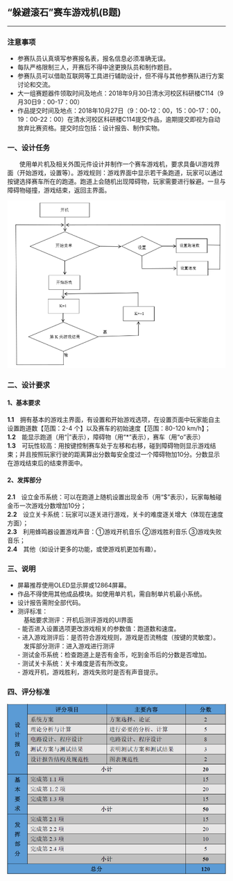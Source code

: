 ## “躲避滚石”赛车游戏机(B题)

---
### 注意事项
- 参赛队员认真填写参赛报名表，报名信息必须准确无误。  
- 每队严格限制三人，开赛后不得中途更换队员和制作题目。  
- 参赛队员可以借助互联网等工具进行辅助设计，但不得与其他参赛队进行方案讨论和交流。  
- 大一组赛题器件领取时间及地点：2018年9月30日清水河校区科研楼C114（9月30日9：00-17：00）  
- 作品提交时间及地点：2018年10月27日（9：00-12：00，15：00-17：00，19：00-22：00）在清水河校区科研楼C114提交作品，逾期提交即视为自动放弃比赛资格。提交时应包括：设计报告、制作实物。  

### 一、设计任务
&emsp;&emsp;使用单片机及相关外围元件设计并制作一个赛车游戏机，要求具备UI游戏界面（开始游戏，设置等）。游戏规则：游戏界面中显示若干条跑道，玩家可以通过按键选择赛车所在的跑道。跑道上会随机出现障碍物，玩家需要进行躲避。一旦与障碍物碰撞，游戏结束，返回主界面。  
<p align="center">
 <img src="https://github.com/hanwen9663uestc/SICETA_2018/raw/master/B%E9%A2%98%20%E2%80%9C%E8%BA%B2%E9%81%BF%E6%BB%9A%E7%9F%B3%E2%80%9D%E8%B5%9B%E8%BD%A6%E6%B8%B8%E6%88%8F%E6%9C%BA/picture/%E5%9B%BE%E4%B8%80.png" width="720">
</p>  

  
### 二、设计要求
#### 1、基本要求
**1.1**&emsp;拥有基本的游戏主界面，有设置和开始游戏选项，在设置页面中玩家能自主设置跑道数【范围：2-4 个】以及赛车的初始速度【范围：80-120 km/h】；  
**1.2**&emsp;能显示跑道（用“|”表示），障碍物（用“*”表示），赛车（用“o”表示）  
**1.3**&emsp;可玩性较高：用按键控制赛车处于左移和右移，碰到障碍物则显示游戏结束；并且按照玩家行驶的距离算出分数每安全度过一个障碍物加10分。分数显示在游戏结束后的结束界面中。  
#### 2、发挥部分
**2.1**&emsp;设立金币系统：可以在跑道上随机设置出现金币（用“$”表示），玩家每触碰金币一次游戏分数增加10分；  
**2.2**&emsp;设立关卡系统：玩家可以逐关进行游戏，关卡的难度逐关增大（体现在速度方面）；  
**2.3**&emsp;利用蜂鸣器设置游戏声音：①游戏开机音乐 ②游戏胜利音乐 ③游戏失败音乐；  
**2.4**&emsp;其他（如设计更多的功能，或使游戏机更加有趣）。  
### 三、说明  
- 屏幕推荐使用OLED显示屏或12864屏幕。  
- 作品不得使用其他成品模块。如使用单片机，需自制单片机最小系统。  
- 设计报告需附全部代码。  
- 测评标准：  
&emsp;基础要求测评：开机后测评游戏的UI界面  
      - 能否进入设置选项更改游戏相关的参数值：跑道数和速度。  
      - 进入游戏测评后：是否符合游戏规则，游戏是否流畅度（按键的灵敏度）。  
  &emsp;发挥部分测评：进入游戏进行测评  
      - 测试金币系统：检查跑道上是否有金币，吃到金币后的分数是否增加。  
      - 测试关卡系统：关卡难度是否有所改变。  
      - 游戏开机，游戏胜利，游戏失败时是否有声音提示。  
   
### 四、评分标准
  
<p align="center">
 <img src="https://github.com/hanwen9663uestc/SICETA_2018/raw/master/B%E9%A2%98%20%E2%80%9C%E8%BA%B2%E9%81%BF%E6%BB%9A%E7%9F%B3%E2%80%9D%E8%B5%9B%E8%BD%A6%E6%B8%B8%E6%88%8F%E6%9C%BA/picture/%E5%9B%BE%E4%BA%8C.png" width="720">
</p>  

